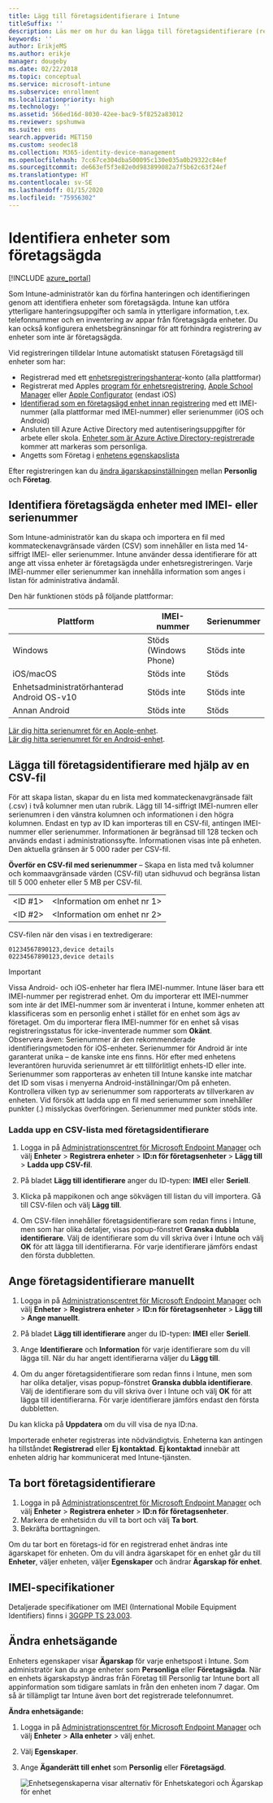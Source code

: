 ```yaml
---
title: Lägg till företagsidentifierare i Intune
titleSuffix: ''
description: Läs mer om hur du kan lägga till företagsidentifierare (registreringsmetod, IMEI- och serienummer) i Microsoft Intune.
keywords: ''
author: ErikjeMS
ms.author: erikje
manager: dougeby
ms.date: 02/22/2018
ms.topic: conceptual
ms.service: microsoft-intune
ms.subservice: enrollment
ms.localizationpriority: high
ms.technology: ''
ms.assetid: 566ed16d-8030-42ee-bac9-5f8252a83012
ms.reviewer: spshumwa
ms.suite: ems
search.appverid: MET150
ms.custom: seodec18
ms.collection: M365-identity-device-management
ms.openlocfilehash: 7cc67ce304dba500095c130e035a0b29322c84ef
ms.sourcegitcommit: de663ef5f3e82e0d983899082a7f5b62c63f24ef
ms.translationtype: HT
ms.contentlocale: sv-SE
ms.lasthandoff: 01/15/2020
ms.locfileid: "75956302"
---
```

# <a name="identify-devices-as-corporate-owned"></a>Identifiera enheter som företagsägda

[!INCLUDE [azure_portal](../includes/azure_portal.md)]

Som Intune-administratör kan du förfina hanteringen och identifieringen genom att identifiera enheter som företagsägda. Intune kan utföra ytterligare hanteringsuppgifter och samla in ytterligare information, t.ex. telefonnummer och en inventering av appar från företagsägda enheter. Du kan också konfigurera enhetsbegränsningar för att förhindra registrering av enheter som inte är företagsägda.

Vid registreringen tilldelar Intune automatiskt statusen Företagsägd till enheter som har:

- Registrerad med ett [enhetsregistreringshanterar](device-enrollment-manager-enroll.md)-konto (alla plattformar)
- Registrerat med Apples [program för enhetsregistrering](device-enrollment-program-enroll-ios.md), [Apple School Manager](apple-school-manager-set-up-ios.md) eller [Apple Configurator](apple-configurator-enroll-ios.md) (endast iOS)
- [Identifierad som en företagsägd enhet innan registrering](#identify-corporate-owned-devices-with-imei-or-serial-number) med ett IMEI-nummer (alla plattformar med IMEI-nummer) eller serienummer (iOS och Android)
- Ansluten till Azure Active Directory med autentiseringsuppgifter för arbete eller skola. [Enheter som är Azure Active Directory-registrerade](https://docs.microsoft.com/azure/active-directory/devices/overview) kommer att markeras som personliga.
- Angetts som Företag i [enhetens egenskapslista](#change-device-ownership)

Efter registreringen kan du [ändra ägarskapsinställningen](#change-device-ownership) mellan **Personlig** och **Företag**.

## <a name="identify-corporate-owned-devices-with-imei-or-serial-number"></a>Identifiera företagsägda enheter med IMEI- eller serienummer

Som Intune-administratör kan du skapa och importera en fil med kommateckenavgränsade värden (CSV) som innehåller en lista med 14-siffrigt IMEI- eller serienummer. Intune använder dessa identifierare för att ange att vissa enheter är företagsägda under enhetsregistreringen. Varje IMEI-nummer eller serienummer kan innehålla information som anges i listan för administrativa ändamål.

Den här funktionen stöds på följande plattformar:

| Plattform | IMEI-nummer | Serienummer |
|---|---|---|
| Windows | Stöds (Windows Phone) | Stöds inte |
| iOS/macOS | Stöds inte | Stöds |
| Enhetsadministratörhanterad Android OS-v10 | Stöds inte | Stöds inte |
| Annan Android | Stöds inte | Stöds |

<!-- When you upload serial numbers for corporate-owned iOS devices, they must be paired with a corporate enrollment profile. Devices must then be enrolled using either Apple’s device enrollment program (DEP) or Apple Configurator to have them appear as corporate-owned. -->

[Lär dig hitta serienumret för en Apple-enhet](https://support.apple.com/HT204308).<br>
[Lär dig hitta serienumret för en Android-enhet](https://support.google.com/store/answer/3333000).

## <a name="add-corporate-identifiers-by-using-a-csv-file"></a>Lägga till företagsidentifierare med hjälp av en CSV-fil
För att skapa listan, skapar du en lista med kommateckenavgränsade fält (.csv) i två kolumner men utan rubrik. Lägg till 14-siffrigt IMEI-numren eller serienumren i den vänstra kolumnen och informationen i den högra kolumnen. Endast en typ av ID kan importeras till en CSV-fil, antingen IMEI-nummer eller serienummer. Informationen är begränsad till 128 tecken och används endast i administrationssyfte. Informationen visas inte på enheten. Den aktuella gränsen är 5 000 rader per CSV-fil.

**Överför en CSV-fil med serienummer** – Skapa en lista med två kolumner och kommaavgränsade värden (CSV-fil) utan sidhuvud och begränsa listan till 5 000 enheter eller 5 MB per CSV-fil.

|||
|-|-|
|&lt;ID #1&gt;|&lt;Information om enhet nr 1&gt;|
|&lt;ID #2&gt;|&lt;Information om enhet nr 2&gt;|

CSV-filen när den visas i en textredigerare:

```
01234567890123,device details
02234567890123,device details
```

> [!IMPORTANT]
> Vissa Android- och iOS-enheter har flera IMEI-nummer. Intune läser bara ett IMEI-nummer per registrerad enhet. Om du importerar ett IMEI-nummer som inte är det IMEI-nummer som är inventerat i Intune, kommer enheten att klassificeras som en personlig enhet i stället för en enhet som ägs av företaget. Om du importerar flera IMEI-nummer för en enhet så visas registreringsstatus för icke-inventerade nummer som **Okänt**.<br>
>Observera även: Serienummer är den rekommenderade identifieringsmetoden för iOS-enheter.
>Serienummer för Android är inte garanterat unika – de kanske inte ens finns. Hör efter med enhetens leverantören huruvida serienumret är ett tillförlitligt enhets-ID eller inte.
>Serienummer som rapporteras av enheten till Intune kanske inte matchar det ID som visas i menyerna Android-inställningar/Om på enheten. Kontrollera vilken typ av serienummer som rapporterats av tillverkaren av enheten.
>Vid försök att ladda upp en fil med serienummer som innehåller punkter (.) misslyckas överföringen. Serienummer med punkter stöds inte.

### <a name="upload-a-csv-list-of-corporate-identifiers"></a>Ladda upp en CSV-lista med företagsidentifierare

1. Logga in på [Administrationscentret för Microsoft Endpoint Manager](https://go.microsoft.com/fwlink/?linkid=2109431) och välj **Enheter** > **Registrera enheter** > **ID:n för företagsenheter** > **Lägg till** > **Ladda upp CSV-fil**.

2. På bladet **Lägg till identifierare** anger du ID-typen: **IMEI** eller **Seriell**.

3. Klicka på mappikonen och ange sökvägen till listan du vill importera. Gå till CSV-filen och välj **Lägg till**. 

4. Om CSV-filen innehåller företagsidentifierare som redan finns i Intune, men som har olika detaljer, visas popup-fönstret **Granska dubbla identifierare**. Välj de identifierare som du vill skriva över i Intune och välj **OK** för att lägga till identifierarna. För varje identifierare jämförs endast den första dubbletten.

## <a name="manually-enter-corporate-identifiers"></a>Ange företagsidentifierare manuellt

1. Logga in på [Administrationscentret för Microsoft Endpoint Manager](https://go.microsoft.com/fwlink/?linkid=2109431) och välj **Enheter** > **Registrera enheter** > **ID:n för företagsenheter** > **Lägg till** > **Ange manuellt**.

2. På bladet **Lägg till identifierare** anger du ID-typen: **IMEI** eller **Seriell**.

3. Ange **Identifierare** och **Information** för varje identifierare som du vill lägga till. När du har angett identifierarna väljer du **Lägg till**.

5. Om du anger företagsidentifierare som redan finns i Intune, men som har olika detaljer, visas popup-fönstret **Granska dubbla identifierare**. Välj de identifierare som du vill skriva över i Intune och välj **OK** för att lägga till identifierarna. För varje identifierare jämförs endast den första dubbletten.

Du kan klicka på **Uppdatera** om du vill visa de nya ID:na.

Importerade enheter registreras inte nödvändigtvis. Enheterna kan antingen ha tillståndet **Registrerad** eller **Ej kontaktad**. **Ej kontaktad** innebär att enheten aldrig har kommunicerat med Intune-tjänsten.

## <a name="delete-corporate-identifiers"></a>Ta bort företagsidentifierare

1. Logga in på [Administrationscentret för Microsoft Endpoint Manager](https://go.microsoft.com/fwlink/?linkid=2109431) och välj **Enheter** > **Registrera enheter** > **ID:n för företagsenheter**.
2. Markera de enhetsid:n du vill ta bort och välj **Ta bort**.
3. Bekräfta borttagningen.

Om du tar bort en företags-id för en registrerad enhet ändras inte ägarskapet för enheten. Om du vill ändra ägarskapet för en enhet går du till **Enheter**, väljer enheten, väljer **Egenskaper** och ändrar **Ägarskap för enhet**.

## <a name="imei-specifications"></a>IMEI-specifikationer
Detaljerade specifikationer om IMEI (International Mobile Equipment Identifiers) finns i [3GGPP TS 23.003](https://portal.3gpp.org/desktopmodules/Specifications/SpecificationDetails.aspx?specificationId=729).

## <a name="change-device-ownership"></a>Ändra enhetsägande

Enheters egenskaper visar **Ägarskap** för varje enhetspost i Intune. Som administratör kan du ange enheter som **Personliga** eller **Företagsägda**. När en enhets ägarskapstyp ändras från Företag till Personlig tar Intune bort all appinformation som tidigare samlats in från den enheten inom 7 dagar. Om så är tillämpligt tar Intune även bort det registrerade telefonnumret. 

**Ändra enhetsägande:**
1. Logga in på [Administrationscentret för Microsoft Endpoint Manager](https://go.microsoft.com/fwlink/?linkid=2109431) och välj **Enheter** > **Alla enheter** > välj enhet.
2. Välj **Egenskaper**.
3. Ange **Äganderätt till enhet** som **Personlig** eller **Företagsägd**.

   ![Enhetsegenskaperna visar alternativ för Enhetskategori och Ägarskap för enhet](./media/corporate-identifiers-add/device-properties.png)
